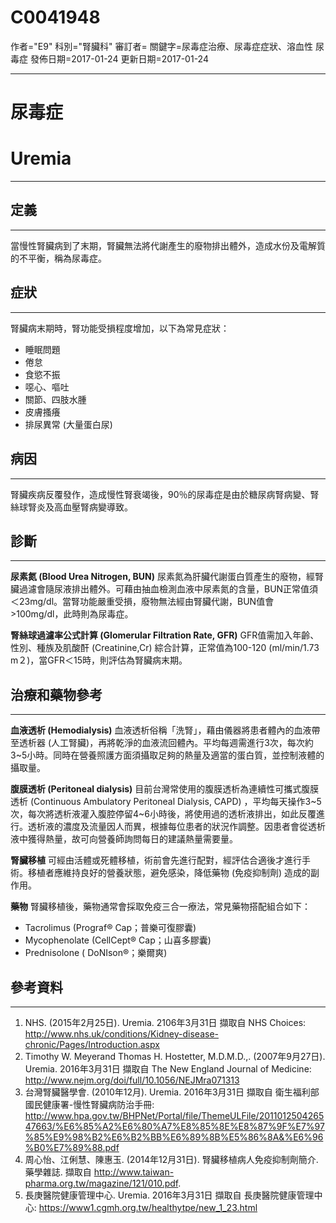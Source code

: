 # C0041948
作者="E9"
科別="腎臟科"
審訂者=
關鍵字=尿毒症治療、尿毒症症狀、溶血性 尿毒症
發佈日期=2017-01-24
更新日期=2017-01-24

----------
# 尿毒症
# Uremia
----------
## 定義
----------

當慢性腎臟病到了末期，腎臟無法將代謝產生的廢物排出體外，造成水份及電解質的不平衡，稱為尿毒症。 

## 症狀
----------

腎臟病末期時，腎功能受損程度增加，以下為常見症狀：

-  睡眠問題
- 倦怠
- 食慾不振
- 噁心、嘔吐
- 關節、四肢水腫
- 皮膚搔癢
- 排尿異常 (大量蛋白尿)  
## 病因
----------

腎臟疾病反覆發作，造成慢性腎衰竭後，90％的尿毒症是由於糖尿病腎病變、腎絲球腎炎及高血壓腎病變導致。 

## 診斷
----------

**尿素氮 (Blood Urea Nitrogen, BUN)**
尿素氮為肝臟代謝蛋白質產生的廢物，經腎臟過濾會隨尿液排出體外。可藉由抽血檢測血液中尿素氮的含量，BUN正常值須＜23mg/dl。當腎功能嚴重受損，廢物無法經由腎臟代謝，BUN值會>100mg/dl，此時則為尿毒症。　

**腎絲球過濾率公式計算 (Glomerular Filtration Rate, GFR)**
GFR值需加入年齡、性別、種族及肌酸酐 (Creatinine,Cr) 綜合計算，正常值為100-120 (ml/min/1.73 m２)，當GFR＜15時，則評估為腎臟病末期。

## 治療和藥物參考
----------

**血液透析 (Hemodialysis)**
血液透析俗稱「洗腎」，藉由儀器將患者體內的血液帶至透析器 (人工腎臟)，再將乾淨的血液流回體內。平均每週需進行3次，每次約3~5小時。同時在營養照護方面須攝取足夠的熱量及適當的蛋白質，並控制液體的攝取量。

**腹膜透析 (Peritoneal dialysis)**
目前台灣常使用的腹膜透析為連續性可攜式腹膜透析 (Continuous Ambulatory Peritoneal Dialysis, CAPD) ，平均每天操作3~5次，每次將透析液灌入腹腔停留4~6小時後，將使用過的透析液排出，如此反覆進行。透析液的濃度及流量因人而異，根據每位患者的狀況作調整。因患者會從透析液中獲得熱量，故可向營養師詢問每日的建議熱量需要量。

**腎臟移植**
可經由活體或死體移植，術前會先進行配對，經評估合適後才進行手術。移植者應維持良好的營養狀態，避免感染，降低藥物 (免疫抑制劑) 造成的副作用。

**藥物**
腎臟移植後，藥物通常會採取免疫三合一療法，常見藥物搭配組合如下：

- Tacrolimus (Prograf® Cap；普樂可復膠囊)
- Mycophenolate (CellCept® Cap；山喜多膠囊) 
- Prednisolone ( DoNIson®；樂爾爽)
## 參考資料
----------
1. NHS. (2015年2月25日). Uremia. 2106年3月31日 擷取自 NHS Choices: 
  http://www.nhs.uk/conditions/Kidney-disease-chronic/Pages/Introduction.aspx
2. Timothy W. Meyerand Thomas H. Hostetter, M.D.M.D.,. (2007年9月27日). Uremia. 2016年3月31日 擷取自 The New England Journal of Medicine: 
  http://www.nejm.org/doi/full/10.1056/NEJMra071313
3. 台灣腎臟醫學會. (2010年12月). Uremia. 2016年3月31日 擷取自 衛生福利部國民健康署-慢性腎臟病防治手冊: 
  http://www.hpa.gov.tw/BHPNet/Portal/file/ThemeULFile/201101250426547663/%E6%85%A2%E6%80%A7%E8%85%8E%E8%87%9F%E7%97%85%E9%98%B2%E6%B2%BB%E6%89%8B%E5%86%8A&%E6%96%B0%E7%89%88.pdf
4. 周心怡、江俐慧、陳惠玉. (2014年12月31日). 腎臟移植病人免疫抑制劑簡介. 藥學雜誌. 擷取自
  http://www.taiwan-pharma.org.tw/magazine/121/010.pdf.
5. 長庚醫院健康管理中心. Uremia. 2016年3月31日 擷取自 長庚醫院健康管理中心: 
  https://www1.cgmh.org.tw/healthytpe/new_1_23.html

